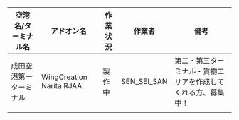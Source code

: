 空港名/ターミナル名 | アドオン名 | 作業状況 | 作業者 | 備考 
----------------- | -------- | ------- | ------ | ---- 
成田空港第一ターミナル | WingCreation Narita RJAA | 製作中 | SEN_SEI_SAN | 第二・第三ターミナル・貨物エリアを作成してくれる方、募集中！
 |  |  |  | 
